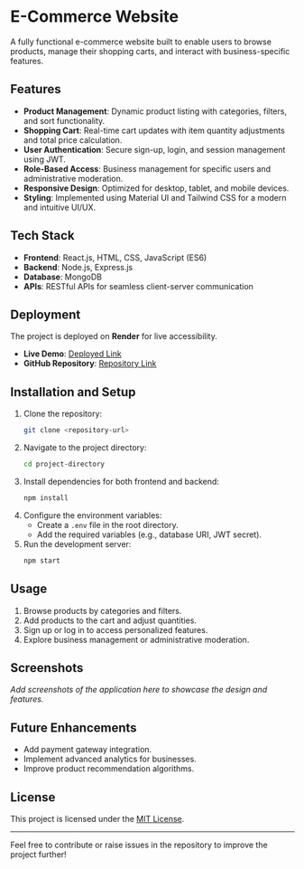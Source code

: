 # E-Commerce Website

A fully functional e-commerce website built to enable users to browse products, manage their shopping carts, and interact with business-specific features.

## Features

- **Product Management**: Dynamic product listing with categories, filters, and sort functionality.
- **Shopping Cart**: Real-time cart updates with item quantity adjustments and total price calculation.
- **User Authentication**: Secure sign-up, login, and session management using JWT.
- **Role-Based Access**: Business management for specific users and administrative moderation.
- **Responsive Design**: Optimized for desktop, tablet, and mobile devices.
- **Styling**: Implemented using Material UI and Tailwind CSS for a modern and intuitive UI/UX.

## Tech Stack

- **Frontend**: React.js, HTML, CSS, JavaScript (ES6)
- **Backend**: Node.js, Express.js
- **Database**: MongoDB
- **APIs**: RESTful APIs for seamless client-server communication

## Deployment

The project is deployed on **Render** for live accessibility.

- **Live Demo**: [Deployed Link](https://zapzoom.onrender.com/Api)
- **GitHub Repository**: [Repository Link](https://github.com/Ranzer09/ZapZoom/tree/main)

## Installation and Setup

1. Clone the repository:
   ```bash
   git clone <repository-url>
   ```
2. Navigate to the project directory:
   ```bash
   cd project-directory
   ```
3. Install dependencies for both frontend and backend:
   ```bash
   npm install
   ```
4. Configure the environment variables:
   - Create a `.env` file in the root directory.
   - Add the required variables (e.g., database URI, JWT secret).
5. Run the development server:
   ```bash
   npm start
   ```

## Usage

1. Browse products by categories and filters.
2. Add products to the cart and adjust quantities.
3. Sign up or log in to access personalized features.
4. Explore business management or administrative moderation.

## Screenshots

_Add screenshots of the application here to showcase the design and features._

## Future Enhancements

- Add payment gateway integration.
- Implement advanced analytics for businesses.
- Improve product recommendation algorithms.

## License

This project is licensed under the [MIT License](LICENSE).

---

Feel free to contribute or raise issues in the repository to improve the project further!
